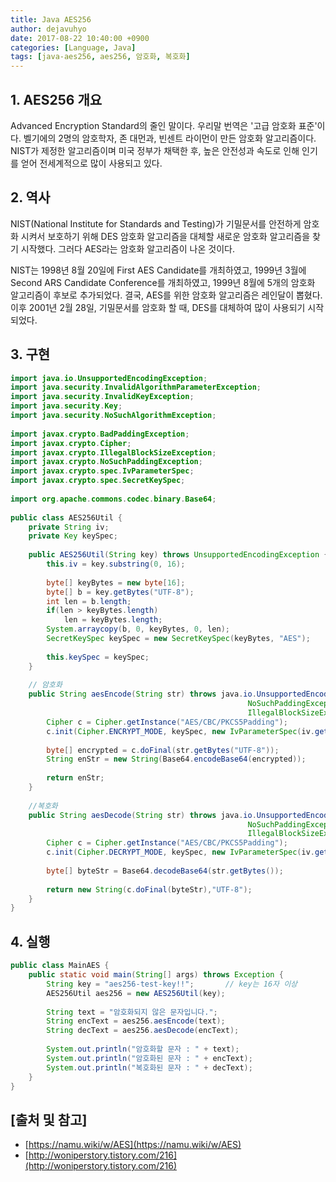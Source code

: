 ```yaml
---
title: Java AES256
author: dejavuhyo
date: 2017-08-22 10:40:00 +0900
categories: [Language, Java]
tags: [java-aes256, aes256, 암호화, 복호화]
---
```


## 1. AES256 개요
Advanced Encryption Standard의 줄인 말이다. 우리말 번역은 '고급 암호화 표준'이다. 벨기에의 2명의 암호학자, 존 대먼과, 빈센트 라이먼이 만든 암호화 알고리즘이다. NIST가 제정한 알고리즘이며 미국 정부가 채택한 후, 높은 안전성과 속도로 인해 인기를 얻어 전세계적으로 많이 사용되고 있다.

## 2. 역사
NIST(National Institute for Standards and Testing)가 기밀문서를 안전하게 암호화 시켜서 보호하기 위해 DES 암호화 알고리즘을 대체할 새로운 암호화 알고리즘을 찾기 시작했다. 그러다 AES라는 암호화 알고리즘이 나온 것이다.

NIST는 1998년 8월 20일에 First AES Candidate를 개최하였고, 1999년 3월에 Second ARS Candidate Conference를 개최하였고, 1999년 8월에 5개의 암호화 알고리즘이 후보로 추가되었다. 결국, AES를 위한 암호화 알고리즘은 레인달이 뽑혔다. 이후 2001년 2월 28일, 기밀문서를 암호화 할 때, DES를 대체하여 많이 사용되기 시작되었다.

## 3. 구현

```java
import java.io.UnsupportedEncodingException;
import java.security.InvalidAlgorithmParameterException;
import java.security.InvalidKeyException;
import java.security.Key;
import java.security.NoSuchAlgorithmException;
 
import javax.crypto.BadPaddingException;
import javax.crypto.Cipher;
import javax.crypto.IllegalBlockSizeException;
import javax.crypto.NoSuchPaddingException;
import javax.crypto.spec.IvParameterSpec;
import javax.crypto.spec.SecretKeySpec;
 
import org.apache.commons.codec.binary.Base64;
 
public class AES256Util {
    private String iv;
    private Key keySpec;
 
    public AES256Util(String key) throws UnsupportedEncodingException {
        this.iv = key.substring(0, 16);
 
        byte[] keyBytes = new byte[16];
        byte[] b = key.getBytes("UTF-8");
        int len = b.length;
        if(len > keyBytes.length)
            len = keyBytes.length;
        System.arraycopy(b, 0, keyBytes, 0, len);
        SecretKeySpec keySpec = new SecretKeySpec(keyBytes, "AES");
 
        this.keySpec = keySpec;
    }
 
    // 암호화
    public String aesEncode(String str) throws java.io.UnsupportedEncodingException, NoSuchAlgorithmException,
                                                     NoSuchPaddingException, InvalidKeyException, InvalidAlgorithmParameterException,
                                                     IllegalBlockSizeException, BadPaddingException{
        Cipher c = Cipher.getInstance("AES/CBC/PKCS5Padding");
        c.init(Cipher.ENCRYPT_MODE, keySpec, new IvParameterSpec(iv.getBytes()));
 
        byte[] encrypted = c.doFinal(str.getBytes("UTF-8"));
        String enStr = new String(Base64.encodeBase64(encrypted));
 
        return enStr;
    }
 
    //복호화
    public String aesDecode(String str) throws java.io.UnsupportedEncodingException, NoSuchAlgorithmException,
                                                     NoSuchPaddingException, InvalidKeyException, InvalidAlgorithmParameterException,
                                                     IllegalBlockSizeException, BadPaddingException {
        Cipher c = Cipher.getInstance("AES/CBC/PKCS5Padding");
        c.init(Cipher.DECRYPT_MODE, keySpec, new IvParameterSpec(iv.getBytes("UTF-8")));
 
        byte[] byteStr = Base64.decodeBase64(str.getBytes());
 
        return new String(c.doFinal(byteStr),"UTF-8");
    }
}

```

## 4. 실행

```java
public class MainAES {
    public static void main(String[] args) throws Exception {
        String key = "aes256-test-key!!";       // key는 16자 이상
        AES256Util aes256 = new AES256Util(key);
         
        String text = "암호화되지 않은 문자입니다.";
        String encText = aes256.aesEncode(text);
        String decText = aes256.aesDecode(encText);
         
        System.out.println("암호화할 문자 : " + text);
        System.out.println("암호화된 문자 : " + encText);
        System.out.println("복호화된 문자 : " + decText);
    }
}
```

## [출처 및 참고]
* [https://namu.wiki/w/AES](https://namu.wiki/w/AES)
* [http://woniperstory.tistory.com/216](http://woniperstory.tistory.com/216)
